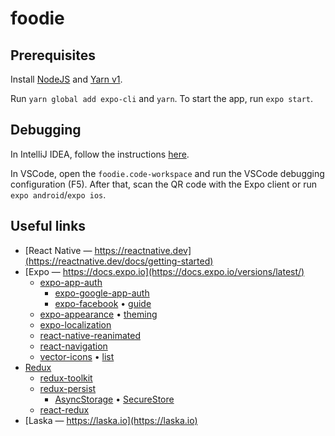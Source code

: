 # foodie

## Prerequisites

Install [NodeJS](https://nodejs.org/en/download/) and [Yarn v1](https://classic.yarnpkg.com/en/docs/install).

Run `yarn global add expo-cli` and `yarn`.
To start the app, run `expo start`.

## Debugging

In IntelliJ IDEA, follow the instructions [here](https://jetbrains.com/help/idea/react-native.html#ws_react_native_debug_expo).

In VSCode, open the `foodie.code-workspace` and run the VSCode debugging configuration (F5). After that, scan the QR code with the Expo client or run `expo android`/`expo ios`.

## Useful links

- [React Native ― https://reactnative.dev](https://reactnative.dev/docs/getting-started)
- [Expo ― https://docs.expo.io](https://docs.expo.io/versions/latest/)
  - [expo-app-auth](https://docs.expo.io/versions/latest/sdk/app-auth/)
    - [expo-google-app-auth](https://docs.expo.io/versions/latest/sdk/google/)
    - [expo-facebook](https://docs.expo.io/versions/latest/sdk/facebook/) • [guide](https://hackernoon.com/firebase-auth-using-facebook-log-in-on-expo-react-native-2c9f1aaf26b7)
  - [expo-appearance](https://docs.expo.io/versions/latest/sdk/appearance/) • [theming](https://medium.com/javascript-in-plain-english/react-native-dark-mode-and-theming-dc299bec206d)
  - [expo-localization](https://docs.expo.io/versions/latest/sdk/localization/)
  - [react-native-reanimated](https://docs.expo.io/versions/latest/sdk/reanimated/)
  - [react-navigation](https://reactnavigation.org/docs/getting-started)
  - [vector-icons](https://github.com/expo/vector-icons) • [list](https://expo.github.io/vector-icons/)
- [Redux](https://redux.js.org/api/api-reference)
  - [redux-toolkit](https://redux-toolkit.js.org/api/configureStore)
  - [redux-persist](https://github.com/rt2zz/redux-persist)
    - [AsyncStorage](https://docs.expo.io/versions/latest/react-native/asyncstorage/) • [SecureStore](https://docs.expo.io/versions/latest/sdk/securestore/)
  - [react-redux](https://react-redux.js.org/using-react-redux/connect-mapstate)
- [Laska ― https://laska.io](https://laska.io)
